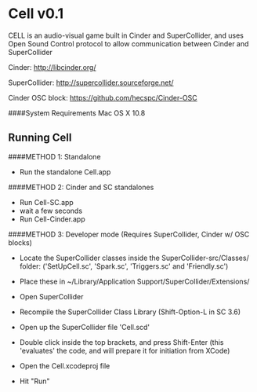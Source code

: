 Cell v0.1
=========

CELL is an audio-visual game built in Cinder and SuperCollider, and uses Open Sound Control protocol to allow communication between Cinder and SuperCollider


Cinder: http://libcinder.org/

SuperCollider: http://supercollider.sourceforge.net/

Cinder OSC block: https://github.com/hecspc/Cinder-OSC 


####System Requirements
Mac OS X 10.8


Running Cell
------------

####METHOD 1: Standalone
* Run the standalone Cell.app


####METHOD 2: Cinder and SC standalones
* Run Cell-SC.app
* wait a few seconds
* Run Cell-Cinder.app


####METHOD 3: Developer mode (Requires SuperCollider, Cinder w/ OSC blocks)
* Locate the SuperCollider classes inside the SuperCollider-src/Classes/ folder: ('SetUpCell.sc', 'Spark.sc', 'Triggers.sc' and 'Friendly.sc') 
* Place these in ~/Library/Application Support/SuperCollider/Extensions/
* Open SuperCollider
* Recompile the SuperCollider Class Library (Shift-Option-L in SC 3.6)
* Open up the SuperCollider file 'Cell.scd'
* Double click inside the top brackets, and press Shift-Enter (this 'evaluates' the code, and will prepare it for initiation from XCode)

* Open the Cell.xcodeproj file
* Hit "Run"


